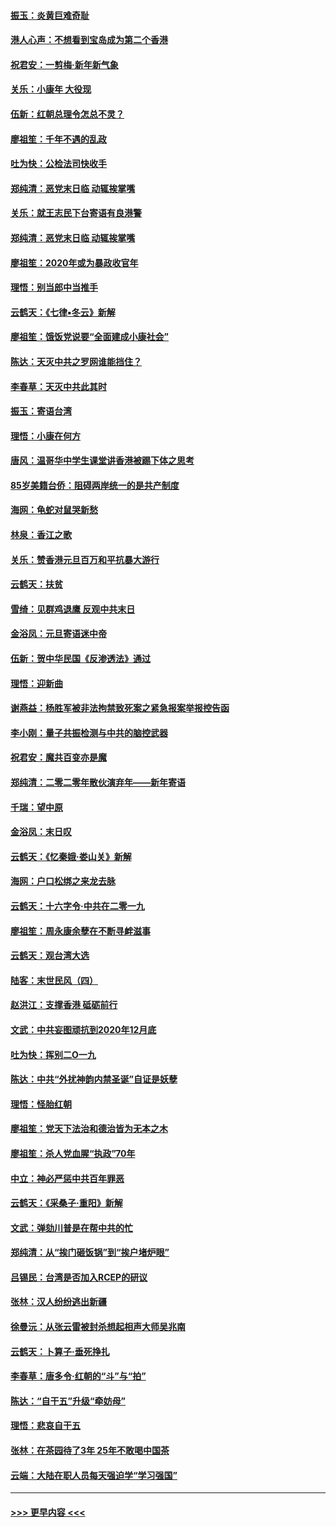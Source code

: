 #### [振玉：炎黄巨难奇耻](../pages/nsc993/n11779632.md?t=01092344) 
#### [港人心声：不想看到宝岛成为第二个香港](../pages/nsc993/n11778817.md?t=01092344) 
#### [祝君安：一剪梅‧新年新气象](../pages/nsc993/n11776340.md?t=01092344) 
#### [关乐：小康年 大役现](../pages/nsc993/n11774213.md?t=01092344) 
#### [伍新：红朝总理令怎总不灵？](../pages/nsc993/n11770813.md?t=01092344) 
#### [廖祖笙：千年不遇的乱政](../pages/nsc993/n11770373.md?t=01092344) 
#### [吐为快：公检法司快收手](../pages/nsc993/n11770359.md?t=01092344) 
#### [郑纯清：恶党末日临 动辄挨掌嘴](../pages/nsc993/n11769912.md?t=01092344) 
#### [关乐：就王志民下台寄语有良港警](../pages/nsc993/n11769903.md?t=01092344) 
#### [郑纯清：恶党末日临 动辄挨掌嘴](../pages/nsc993/n11769356.md?t=01092344) 
#### [廖祖笙：2020年或为暴政收官年](../pages/nsc993/n11768216.md?t=01092344) 
#### [理悟：别当郎中当推手](../pages/nsc993/n11768243.md?t=01092344) 
#### [云鹤天：《七律▪冬云》新解](../pages/nsc993/n11768204.md?t=01092344) 
#### [廖祖笙：饿饭党说要“全面建成小康社会”](../pages/nsc993/n11767482.md?t=01092344) 
#### [陈达：天灭中共之罗网谁能挡住？](../pages/nsc993/n11767465.md?t=01092344) 
#### [李春草：天灭中共此其时](../pages/nsc993/n11767452.md?t=01092344) 
#### [振玉：寄语台湾](../pages/nsc993/n11767432.md?t=01092344) 
#### [理悟：小康在何方](../pages/nsc993/n11767394.md?t=01092344) 
#### [唐风：温哥华中学生课堂讲香港被踢下体之思考](../pages/nsc993/n11766848.md?t=01092344) 
#### [85岁美籍台侨：阻碍两岸统一的是共产制度](../pages/nsc993/n11765043.md?t=01092344) 
#### [海网：龟蛇对鼠哭新愁](../pages/nsc993/n11764895.md?t=01092344) 
#### [林泉：香江之歌](../pages/nsc993/n11764415.md?t=01092344) 
#### [关乐：赞香港元旦百万和平抗暴大游行](../pages/nsc993/n11764382.md?t=01092344) 
#### [云鹤天：扶贫](../pages/nsc993/n11764245.md?t=01092344) 
#### [雪绮：见群鸡退鹰  反观中共末日](../pages/nsc993/n11762112.md?t=01092344) 
#### [金浴凤：元旦寄语迷中帝](../pages/nsc993/n11761788.md?t=01092344) 
#### [伍新：贺中华民国《反渗透法》通过](../pages/nsc993/n11761994.md?t=01092344) 
#### [理悟：迎新曲](../pages/nsc993/n11761152.md?t=01092344) 
#### [谢燕益：杨胜军被非法拘禁致死案之紧急报案举报控告函](../pages/nsc993/n11756134.md?t=01092344) 
#### [李小刚：量子共振检测与中共的脑控武器](../pages/nsc993/n11754518.md?t=01092344) 
#### [祝君安：魔共百变亦是魔](../pages/nsc993/n11754469.md?t=01092344) 
#### [郑纯清：二零二零年散伙演弃年——新年寄语](../pages/nsc993/n11754195.md?t=01092344) 
#### [千瑞：望中原](../pages/nsc993/n11754159.md?t=01092344) 
#### [金浴凤：末日叹](../pages/nsc993/n11752359.md?t=01092344) 
#### [云鹤天：《忆秦娥‧娄山关》新解](../pages/nsc993/n11752348.md?t=01092344) 
#### [海网：户口松绑之来龙去脉](../pages/nsc993/n11752328.md?t=01092344) 
#### [云鹤天：十六字令‧中共在二零一九](../pages/nsc993/n11752305.md?t=01092344) 
#### [廖祖笙：周永康余孽在不断寻衅滋事](../pages/nsc993/n11751013.md?t=01092344) 
#### [云鹤天：观台湾大选](../pages/nsc993/n11751007.md?t=01092344) 
#### [陆客：末世民风（四）](../pages/nsc993/n11749203.md?t=01092344) 
#### [赵洪江：支撑香港 砥砺前行](../pages/nsc993/n11748482.md?t=01092344) 
#### [文武：中共妄图顽抗到2020年12月底](../pages/nsc993/n11748446.md?t=01092344) 
#### [吐为快：挥别二O一九](../pages/nsc993/n11748411.md?t=01092344) 
#### [陈达：中共“外扰神韵内禁圣诞”自证是妖孽](../pages/nsc993/n11748226.md?t=01092344) 
#### [理悟：怪胎红朝](../pages/nsc993/n11748206.md?t=01092344) 
#### [廖祖笙：党天下法治和德治皆为无本之木](../pages/nsc993/n11748135.md?t=01092344) 
#### [廖祖笙：杀人党血腥“执政”70年](../pages/nsc993/n11745144.md?t=01092344) 
#### [中立：神必严惩中共百年罪恶](../pages/nsc993/n11744970.md?t=01092344) 
#### [云鹤天：《采桑子‧重阳》新解](../pages/nsc993/n11744948.md?t=01092344) 
#### [文武：弹劾川普是在帮中共的忙](../pages/nsc993/n11744758.md?t=01092344) 
#### [郑纯清：从“挨门砸饭锅”到“挨户堵炉眼”](../pages/nsc993/n11744745.md?t=01092344) 
#### [吕锡民：台湾是否加入RCEP的研议](../pages/nsc993/n11744701.md?t=01092344) 
#### [张林：汉人纷纷逃出新疆](../pages/nsc993/n11743530.md?t=01092344) 
#### [徐曼沅：从张云雷被封杀想起相声大师吴兆南](../pages/nsc993/n11741816.md?t=01092344) 
#### [云鹤天：卜算子‧垂死挣扎](../pages/nsc993/n11739956.md?t=01092344) 
#### [李春草：唐多令‧红朝的“斗”与“拍”](../pages/nsc993/n11739830.md?t=01092344) 
#### [陈达：“自干五”升级“牵妨母”](../pages/nsc993/n11739724.md?t=01092344) 
#### [理悟：悲哀自干五](../pages/nsc993/n11739547.md?t=01092344) 
#### [张林：在茶园待了3年 25年不敢喝中国茶](../pages/nsc993/n11739240.md?t=01092344) 
#### [云端：大陆在职人员每天强迫学“学习强国”](../pages/nsc993/n11738735.md?t=01092344) 

----
#### [ >>> 更早内容 <<< ](../indexes/nsc993-earlier.md)
